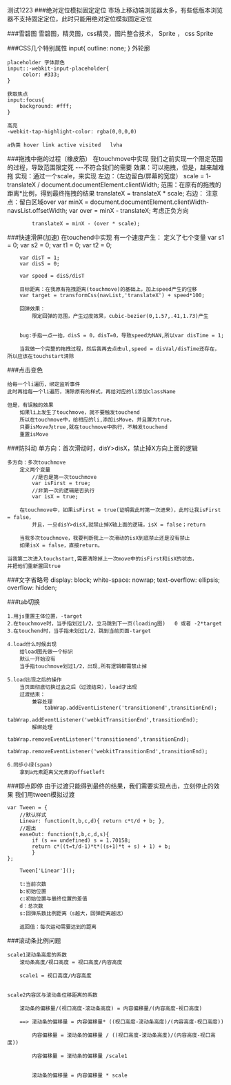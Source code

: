 测试1223
###绝对定位模拟固定定位
	市场上移动端浏览器太多，有些低版本浏览器不支持固定定位，此时只能用绝对定位模拟固定定位
	
###雪碧图
	雪碧图，精灵图，css精灵，图片整合技术， Sprite ， css Sprite
		
###CSS几个特别属性
	input{
	    outline: none;
	}   外轮廓
	
	placeholder 字体颜色
	input::-webkit-input-placeholder{
	     color: #333;
	}
	
	获取焦点
	input:focus{
	    background: #fff;
	}
	
	高亮
	-webkit-tap-highlight-color: rgba(0,0,0,0)		
	
	a伪类 hover link active visited   lvha
	
	
###拖拽中拖的过程（橡皮筋）
	在touchmove中实现
	我们之前实现一个限定范围的过程，导致范围限定死 ---不符合我们的需要
	效果：可以拖拽，但是，越来越难拖
	实现：通过一个scale，来实现
		左边：（左边留白/屏幕的宽度）
			scale = 1- translateX / document.documentElement.clientWidth;
			范围：在原有的拖拽的距离*比例，得到最终拖拽的结果
			translateX = translateX * scale;
		右边：
			注意点：留白区域over
			var minX = document.documentElement.clientWidth-navsList.offsetWidth;
			var over = minX - translateX;
				  考虑正负方向
				  
			translateX = minX - (over * scale);

###快速滑屏(加速)
	在touchend中实现
	有一个速度产生：
		定义了七个变量
		var s1 = 0;
		var s2 = 0;
		var t1 = 0;
		var t2 = 0;
			
		var disT = 1;
		var disS = 0;
	
		var speed = disS/disT
	
		目标距离：在我原有拖拽距离(touchmove)的基础上，加上speed产生的位移
		var target = transformCss(navList,'translateX') + speed*100;
		
		回弹效果：
			限定回弹的范围，产生过度效果，cubic-bezier(0,1.57,.41,1.73)产生
	
		
		bug:手指一点一抬，disS = 0，disT=0，导致speed为NAN,所以var disTime = 1;
	
		当我做一个完整的拖拽过程，然后我再去点击ul,speed = disVal/disTime还存在，所以应该在touchstart清除
	
###点击变色
	
	给每一个li遍历，绑定监听事件
	此时再给每一个li遍历，清除原有的样式，再给对应的li添加className
	
	但是，有误触的效果
		如果li上发生了touchmove，就不要触发touchend
		所以在touchmove中，给相应的li,添加isMove，并且置为true，
		只要isMove为true,就在touchmove中执行，不触发touchend
		重置isMove
		
###防抖动
	单方向：首次滑动时，disY>disX，禁止掉X方向上面的逻辑
	
	多方向：多次touchmove
		定义两个变量
			//是否是第一次touchmove
			var isFirst = true;
			//非第一次的逻辑是否执行
			var isX = true;	
	
		在touchmove中，如果isFirst = true(证明我此时第一次进来)，此时让我isFirst = false，
			并且，一旦disY>disX,就禁止掉X轴上面的逻辑，isX = false；return
			
		当我多次touchmove，我要判断我上一次滑动的isX到底禁止还是没有禁止
		如果isX = false，直接return。
	
	当我第二次进入touchstart,需要清除掉上一次move中的isFirst和isX的状态，
	并把他们重新置回true

	
###文字省略号
	display: block;
    white-space: nowrap;
    text-overflow: ellipsis;
    overflow: hidden;	
	
	
###tab切换
		
	1.用js重置主体位置，-target
	2.在touchmove时，当手指划过1/2，立马跳到下一页(loading图)   0 或者 -2*target
	3.在touchend时，当手指未划过1/2，跳到当前页面-target
	
	4.load什么时候出现
		给load图先做一个标识
		默认一开始没有
		当手指touchmove划过1/2，出现,所有逻辑都需禁止掉
		
    5.load出现之后的操作
    	当页面彻底切换过去之后（过渡结束），load才出现
    	过渡结束：
    		兼容处理
    			tabWrap.addEventListener('transitionend',transitionEnd);
				tabWrap.addEventListener('webkitTransitionEnd',transitionEnd);
    		解绑处理
				tabWrap.removeEventListener('transitionend',transitionEnd);
				tabWrap.removeEventListener('webkitTransitionEnd',transitionEnd);
		
	6.同步小绿(span)
		拿到a元素距离父元素的offsetleft









###即点即停
	由于过渡只能得到最终的结果，我们需要实现点击，立刻停止的效果
	我们用tween模拟过渡
	
	var Tween = {
		//默认样式
		Linear: function(t,b,c,d){ return c*t/d + b; },
		//超出
		easeOut: function(t,b,c,d,s){
            if (s == undefined) s = 1.70158;
            return c*((t=t/d-1)*t*((s+1)*t + s) + 1) + b;
        	}			
	};
		
		Tween['Linear']();

		t:当前次数
		b:初始位置
		c:初始位置与最终位置的差值
		d：总次数
		s:回弹系数比例距离（s越大，回弹距离越远）
		
		返回值：每次运动需要达到的距离

###滚动条比例问题
	
	scale1滚动条高度的系数
		滚动条高度/视口高度 = 视口高度/内容高度
	
		scale1 = 视口高度/内容高度


	scale2内容区与滚动条位移距离的系数

		滚动条的偏移量/(视口高度-滚动条高度) = 内容偏移量/(内容高度-视口高度)
	
		==> 滚动条的偏移量 = 内容偏移量* ((视口高度-滚动条高度)/(内容高度-视口高度))
		
			内容偏移量 = 滚动条的偏移量 / ((视口高度-滚动条高度)/(内容高度-视口高度))
		
			内容偏移量 = 滚动条的偏移量 /scale1


			滚动条的偏移量 = 内容偏移量 * scale

